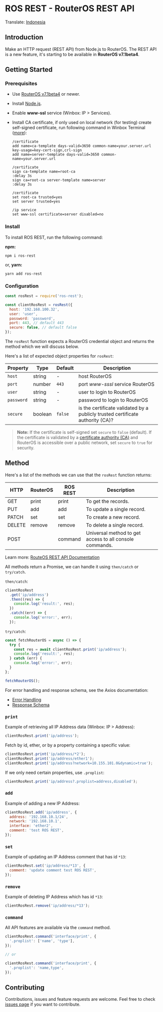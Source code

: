 # ROS REST - RouterOS REST API

Translate: [Indonesia](./README-id.md)

## Introduction

Make an HTTP request (REST API) from Node.js to RouterOS. The REST API is a new feature, it's starting to be available in **RouterOS v7.1beta4**.

## Getting Started

### Prerequisites

- Use [RouterOS v7.1beta4](https://mikrotik.com/download) or newer.
- Install [Node.js](https://nodejs.org/en/).
- Enable **www-ssl** service (Winbox: IP > Services).
- Install CA certificate, if only used on local network (for testing) create self-signed certificate, run following command in Winbox Terminal ([more](https://forum.mikrotik.com/viewtopic.php?f=1&t=172789)):

  ```
  /certificate
  add name=ca-template days-valid=3650 common-name=your.server.url key-usage=key-cert-sign,crl-sign
  add name=server-template days-valid=3650 common-name=your.server.url

  /certificate
  sign ca-template name=root-ca
  :delay 3s
  sign ca=root-ca server-template name=server
  :delay 3s

  /certificate
  set root-ca trusted=yes
  set server trusted=yes

  /ip service
  set www-ssl certificate=server disabled=no
  ```

### Install

To install ROS REST, run the following command:

**npm:**

```shell
npm i ros-rest
```

or, **yarn:**

```shell
yarn add ros-rest
```

### Configuration

```js
const rosRest = require('ros-rest');

const clientRosRest = rosRest({
  host: '192.168.100.32',
  user: 'user',
  password: 'password',
  port: 443, // default 443
  secure: false, // default false
});
```

The `rosRest` function expects a RouterOS credential object and returns the method which we will discuss below.

Here's a list of expected object properties for `rosRest`:

| Property   | Type    | Default | Description                                                                    |
| ---------- | ------- | ------- | ------------------------------------------------------------------------------ |
| `host`     | string  | -       | host RouterOS                                                                  |
| `port`     | number  | `443`   | port _www-sssl_ service RouterOS                                               |
| `user`     | string  | -       | user to login to RouterOS                                                      |
| `password` | string  | -       | password to login to RouterOS                                                  |
| `secure`   | boolean | `false` | is the certificate validated by a publicly trusted certificate authority (CA)? |

> **Note:** If the certificate is self-signed set `secure` to `false` (default). If the certificate is validated by a [certificate authority (CA)](https://en.wikipedia.org/wiki/Certificate_authority) and RouterOS is accessible over a public network, set `secure` to `true` for security.

## Method

Here's a list of the methods we can use that the `rosRest` function returns:

| HTTP   | RouterOS | ROS REST | Description                                             |
| ------ | -------- | -------- | ------------------------------------------------------- |
| GET    | print    | print    | To get the records.                                     |
| PUT    | add      | add      | To update a single record.                              |
| PATCH  | set      | set      | To create a new record.                                 |
| DELETE | remove   | remove   | To delete a single record.                              |
| POST   |          | command  | Universal method to get access to all console commands. |

Learn more: [RouteOS REST API Documentation](https://help.mikrotik.com/docs/display/ROS/REST+API)

All methods return a Promise, we can handle it using `then/catch` or `try/catch`.

`then/catch`:

```js
clientRosRest
  .get('ip/address')
  .then((res) => {
    console.log('result:', res);
  })
  .catch((err) => {
    console.log('error:', err);
  });
```

`try/catch`:

```js
const fetchRouterOS = async () => {
  try {
    const res = await clientRosRest.print('ip/address');
    console.log('result:', res);
  } catch (err) {
    console.log('error:', err);
  }
};

fetchRouterOS();
```

For error handling and response schema, see the Axios documentation:

- [Error Handling](https://axios-http.com/docs/handling_errors)
- [Response Schema](https://axios-http.com/docs/res_schema)

### `print`

Example of retrieving all IP Address data (Winbox: IP > Address):

```js
clientRosRest.print('ip/address');
```

Fetch by id, ether, or by a property containing a specific value:

```js
clientRosRest.print('ip/address/*2');
clientRosRest.print('ip/address/ether1');
clientRosRest.print('ip/address?network=10.155.101.0&dynamic=true');
```

If we only need certain properties, use `.proplist`:

```js
clientRosRest.print('ip/address?.proplist=address,disabled');
```

### `add`

Example of adding a new IP Address:

```js
clientRosRest.add('ip/address', {
  address: '192.168.10.1/24',
  network: '192.168.10.1',
  interface: 'ether2',
  comment: 'test ROS REST',
});
```

### `set`

Example of updating an IP Address comment that has id `*13`:

```js
clientRosRest.set('ip/address/*13', {
  comment: 'update comment test ROS REST',
});
```

### `remove`

Example of deleting IP Address which has id `*13`:

```js
clientRosRest.remove('ip/address/*13');
```

### `command`

All API features are available via the `command` method.

```js
clientRosRest.command('interface/print', {
  '.proplist': ['name', 'type'],
});

// or

clientRosRest.command('interface/print', {
  '.proplist': 'name,type',
});
```

## Contributing

Contributions, issues and feature requests are welcome. Feel free to check [issues page](https://github.com/renomureza/ros-rest/issues) if you want to contribute.
